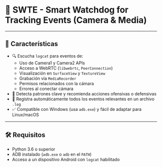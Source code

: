 # 📸 SWTE - Smart Watchdog for Tracking Events (Camera & Media)
 
---

## 🚀 Características

- 🔍 Escucha `logcat` para eventos de:
  - Uso de Camera1 y Camera2 APIs
  - Acceso a WebRTC (`libwebrtc`, `PeerConnection`)
  - Visualización en `SurfaceView` y `TextureView`
  - Grabación vía `MediaRecorder`
  - Permisos relacionados con la cámara
  - Errores al conectar cámara
- 🧠 Detecta patrones clave y recomienda acciones ofensivas o defensivas
- 📝 Registra automáticamente todos los eventos relevantes en un archivo `.log`
- ✅ Compatible con Windows (usa `adb.exe`) y fácil de adaptar para Linux/macOS

---

## 🛠️ Requisitos

- Python 3.6 o superior
- ADB instalado (`adb.exe` o `adb` en el `PATH`)
- Acceso a un dispositivo Android con `logcat` habilitado

 
